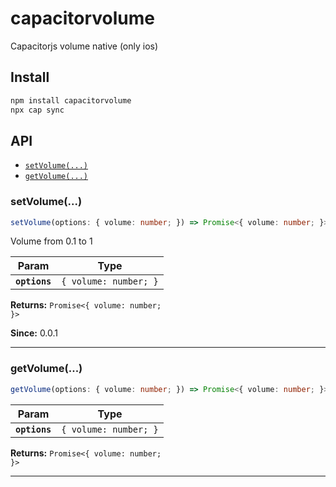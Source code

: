 # capacitorvolume

Capacitorjs volume native (only ios)

## Install

```bash
npm install capacitorvolume
npx cap sync
```

## API

<docgen-index>

* [`setVolume(...)`](#setvolume)
* [`getVolume(...)`](#getvolume)

</docgen-index>

<docgen-api>
<!--Update the source file JSDoc comments and rerun docgen to update the docs below-->

### setVolume(...)

```typescript
setVolume(options: { volume: number; }) => Promise<{ volume: number; }>
```

Volume from 0.1 to 1

| Param         | Type                             |
| ------------- | -------------------------------- |
| **`options`** | <code>{ volume: number; }</code> |

**Returns:** <code>Promise&lt;{ volume: number; }&gt;</code>

**Since:** 0.0.1

--------------------


### getVolume(...)

```typescript
getVolume(options: { volume: number; }) => Promise<{ volume: number; }>
```

| Param         | Type                             |
| ------------- | -------------------------------- |
| **`options`** | <code>{ volume: number; }</code> |

**Returns:** <code>Promise&lt;{ volume: number; }&gt;</code>

--------------------

</docgen-api>
